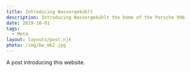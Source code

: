 ```yaml
---
title: Introducing Wassergekühlt
description: Introducing Wassergekühlt the home of the Porsche 996
date: 2019-10-01
tags:
  - Meta
layout: layouts/post.njk
photo: /img/bw_mk2.jpg
---
```

A post introducing this website.

